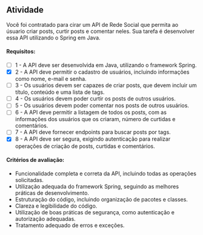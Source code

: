 ## Atividade  ##

Você foi contratado para cirar um API de Rede Social que permita ao úsuario criar posts, curtir posts e comentar neles. Sua tarefa é desenvolver essa API utilizando o Spring em Java.

#### Requisitos: ####

- [ ] 1 - A API deve ser desenvolvida em Java, utilizando o framework Spring.
- [x] 2 - A API deve permitir o cadastro de usuários, incluindo informações como nome, e-mail e senha.
- [ ] 3 - Os usuários devem ser capazes de criar posts, que devem incluir um título, conteúdo e uma lista de tags.
- [ ] 4 - Os usuários devem poder curtir os posts de outros usuários.
- [ ] 5 - Os usuários devem poder comentar nos posts de outros usuários.
- [ ] 6 - A API deve permitir a listagem de todos os posts, com as informações dos usuários que os criaram, número de curtidas e comentários.
- [ ] 7 - A API deve fornecer endpoints para buscar posts por tags.
- [x] 8 - A API deve ser segura, exigindo autenticação para realizar operações de criação de posts, curtidas e comentários.

#### Critérios de avaliação: ####
* Funcionalidade completa e correta da API, incluindo todas as operações solicitadas.
* Utilização adequada do framework Spring, seguindo as melhores práticas de desenvolvimento.
* Estruturação do código, incluindo organização de pacotes e classes.
* Clareza e legibilidade do código.
* Utilização de boas práticas de segurança, como autenticação e autorização adequadas.
* Tratamento adequado de erros e exceções.
